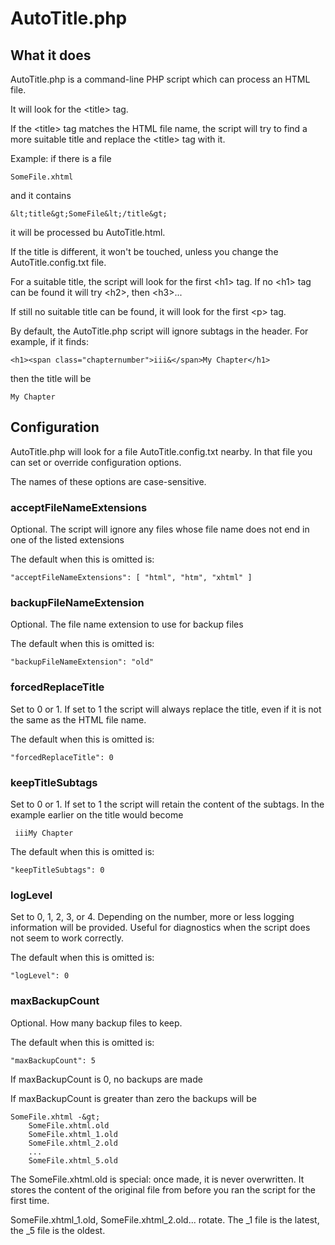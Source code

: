 # AutoTitle.php

## What it does

AutoTitle.php is a command-line PHP script which can process an HTML file.

It will look for the  &lt;title&gt; tag. 

If the  &lt;title&gt; tag matches the HTML file name, the script will try to find a 
more suitable title and replace the  &lt;title&gt; tag with it.

Example: if there is a file

    SomeFile.xhtml

and it contains

    &lt;title&gt;SomeFile&lt;/title&gt;

it will be processed bu AutoTitle.html.

If the title is different, it won't be touched, unless you change the AutoTitle.config.txt 
file.

For a suitable title, the script will look for the first &lt;h1&gt; tag. If no &lt;h1&gt; tag can be found
it will try &lt;h2&gt;, then &lt;h3&gt;...

If still no suitable title can be found, it will look for the first &lt;p&gt; tag.

By default, the AutoTitle.php script will ignore subtags in the header. For example, if it finds:

    <h1><span class="chapternumber">iii&</span>My Chapter</h1>

then the title will be

    My Chapter

## Configuration

AutoTitle.php will look for a file AutoTitle.config.txt nearby. In that file you can set 
or override configuration options. 

The names of these options are case-sensitive.

### acceptFileNameExtensions

Optional. The script will ignore any files whose file name does not end in one of the listed extensions

The default when this is omitted is:

    "acceptFileNameExtensions": [ "html", "htm", "xhtml" ]

### backupFileNameExtension

Optional. The file name extension to use for backup files

The default when this is omitted is:

    "backupFileNameExtension": "old"

### forcedReplaceTitle

Set to 0 or 1. If set to 1 the script will always replace the title, even if it is not the same
as the HTML file name.

The default when this is omitted is:

    "forcedReplaceTitle": 0

### keepTitleSubtags

Set to 0 or 1. If set to 1 the script will retain the content of the subtags. In the example
earlier on the title would become

     iiiMy Chapter

The default when this is omitted is:

    "keepTitleSubtags": 0

### logLevel

Set to 0, 1, 2, 3, or 4. Depending on the number, more or less logging information will be
provided. Useful for diagnostics when the script does not seem to work correctly.

The default when this is omitted is:

    "logLevel": 0

### maxBackupCount

Optional. How many backup files to keep.

The default when this is omitted is:

    "maxBackupCount": 5

If maxBackupCount is 0, no backups are made

If maxBackupCount is greater than zero the backups will be

    SomeFile.xhtml -&gt;
        SomeFile.xhtml.old
        SomeFile.xhtml_1.old
        SomeFile.xhtml_2.old
        ...
        SomeFile.xhtml_5.old

The SomeFile.xhtml.old is special: once made, it is never overwritten. It
stores the content of the original file from before you ran the script for the 
first time.

SomeFile.xhtml_1.old, SomeFile.xhtml_2.old... rotate. The _1 file is the latest,
the _5 file is the oldest.
